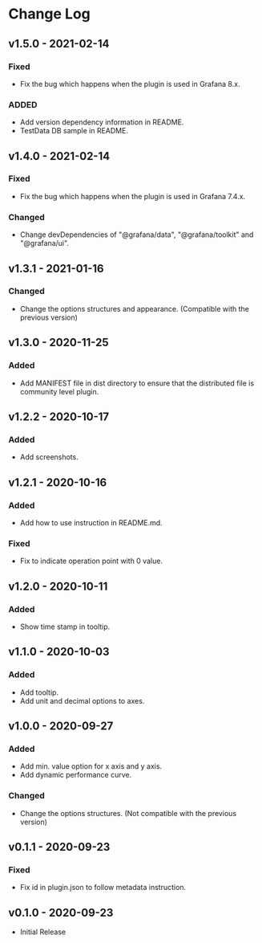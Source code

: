 # Change Log

## v1.5.0 - 2021-02-14

### Fixed

- Fix the bug which happens when the plugin is used in Grafana 8.x.

### ADDED

- Add version dependency information in README.
- TestData DB sample in README.

## v1.4.0 - 2021-02-14

### Fixed

- Fix the bug which happens when the plugin is used in Grafana 7.4.x.

### Changed

- Change devDependencies of "@grafana/data", "@grafana/toolkit" and "@grafana/ui".

## v1.3.1 - 2021-01-16

### Changed

- Change the options structures and appearance. (Compatible with the previous version)

## v1.3.0 - 2020-11-25

### Added

- Add MANIFEST file in dist directory to ensure that the distributed file is community level plugin.

## v1.2.2 - 2020-10-17

### Added

- Add screenshots.

## v1.2.1 - 2020-10-16

### Added

- Add how to use instruction in README.md.

### Fixed

- Fix to indicate operation point with 0 value.

## v1.2.0 - 2020-10-11

### Added

- Show time stamp in tooltip.

## v1.1.0 - 2020-10-03

### Added

- Add tooltip.
- Add unit and decimal options to axes.

## v1.0.0 - 2020-09-27

### Added

- Add min. value option for x axis and y axis.
- Add dynamic performance curve.

### Changed

- Change the options structures. (Not compatible with the previous version)

## v0.1.1 - 2020-09-23

### Fixed

- Fix id in plugin.json to follow metadata instruction.

## v0.1.0 - 2020-09-23

- Initial Release
